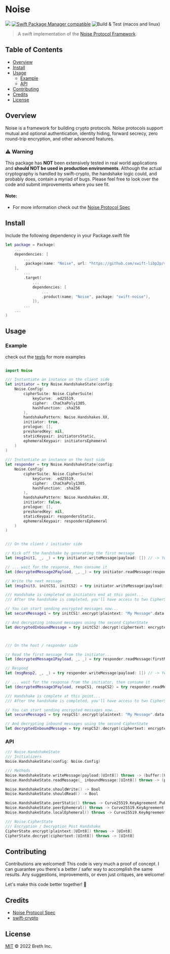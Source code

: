 # Noise

[![](https://img.shields.io/badge/made%20by-Breth-blue.svg?style=flat-square)](https://breth.app)
[![Swift Package Manager compatible](https://img.shields.io/badge/SPM-compatible-blue.svg?style=flat-square)](https://github.com/apple/swift-package-manager)
![Build & Test (macos and linux)](https://github.com/swift-libp2p/swift-noise/actions/workflows/build+test.yml/badge.svg)

> A swift implementation of the [Noise Protocol Framework](https://noiseprotocol.org/noise.html). 

## Table of Contents

- [Overview](#overview)
- [Install](#install)
- [Usage](#usage)
  - [Example](#example)
  - [API](#api)
- [Contributing](#contributing)
- [Credits](#credits)
- [License](#license)

## Overview
Noise is a framework for building crypto protocols. Noise protocols support mutual and optional authentication, identity hiding, forward secrecy, zero round-trip encryption, and other advanced features.

### ⚠️ Warning
This package has **NOT** been extensively tested in real world applications and **should NOT be used in production environments**. Although the actual cryptography is handled by swift-crypto, the handshake logic could, and probably does, contain a myriad of bugs. Please feel free to look over the code and submit improvements where you see fit.  

#### Note:
- For more information check out the [Noise Protocol Spec](https://noiseprotocol.org/noise.html)

## Install

Include the following dependency in your Package.swift file
```Swift
let package = Package(
    ...
    dependencies: [
        ...
        .package(name: "Noise", url: "https://github.com/swift-libp2p/swift-noise.git", .upToNextMajor(from: "0.0.1"))
    ],
        ...
        .target(
            ...
            dependencies: [
                ...
                .product(name: "Noise", package: "swift-noise"),
            ]),
        ...
    ...
)
```

## Usage

### Example 
check out the [tests](https://github.com/SwiftEthereum/Noise/tree/main/Tests/NoiseTests) for more examples

```Swift

import Noise

/// Instantiate an instance on the client side
let initiator = try Noise.HandshakeState(config:
    Noise.Config(
        cipherSuite: Noise.CipherSuite(
            keyCurve: .ed25519,
            cipher: .ChaChaPoly1305,
            hashFunction: .sha256
        ),
        handshakePattern: Noise.Handshakes.XX,
        initiator: true,
        prologue: [],
        presharedKey: nil,
        staticKeypair: initiatorsStatic,
        ephemeralKeypair: initiatorsEphemeral
    )
)
   
/// Instantiate an instance on the host side
let responder = try Noise.HandshakeState(config:
    Noise.Config(
        cipherSuite: Noise.CipherSuite(
            keyCurve: .ed25519,
            cipher: .ChaChaPoly1305,
            hashFunction: .sha256
        ),
        handshakePattern: Noise.Handshakes.XX,
        initiator: false,
        prologue: [],
        presharedKey: nil,
        staticKeypair: respondersStatic,
        ephemeralKeypair: respondersEphemeral
    )
)


/// On the client / initiator side

// Kick off the handshake by generating the first message
let (msgInit1, _, _) = try initiator.writeMessage(payload: []) // -> Yeilds the first payload to be sent to the host / responder

// ... wait for the response, then consume it
let (decryptedMessage2Payload, _, _) = try initiator.readMessage(responseFromHost) // -> Yeilds a decrypted payload if one was sent...

// Write the next message
let (msgInit3, initCS1, initCS2) = try initiator.writeMessage(payload: []) // -> Depending on the handshake chosen, you'll have your CipherStates available at this point

/// Handshake is completed on initiators end at this point...
/// After the handshake is completed, you'll have access to two CipherStates (one for inbound decryption and one for outbound encryption)

// You can start sending encrypted messages now...
let secureMessage1 = try initCS1!.encrypt(plaintext: "My Message".data(using: .utf8)!)

// And decrypting inbound messages using the second CipherState
let decryptedInboundMessage = try initCS2!.decrypt(ciphertext: encryptedInboundMessage)



/// On the host / responder side

// Read the first message from the initiator...
let (decryptedMessage1Payload, _, _) = try responder.readMessage(firstMessageFromInitiator) // -> Yeilds a decrypted payload, if one was sent... 

// Respond
let (msgResp2, _, _) = try responder.writeMessage(payload: []) // -> Yeilds the response message to be sent back to the initiator

// ... wait for the response from the initiator, then consume it
let (decryptedMessage3Payload, respCS1, respCS2) = try responder.readMessage(responseFromInitiator) // -> Depending on the handshake chosen, you'll have your CipherStates available at this point

/// Handshake is complete at this point...
/// After the handshake is completed, you'll have access to two CipherStates (one for inbound decryption and one for outbound encryption)

// You can start sending encrypted messages now...
let secureMessage1 = try respCS1!.encrypt(plaintext: "My Message".data(using: .utf8)!)

// And decrypting inbound messages using the second CipherState
let decryptedInboundMessage = try respCS2!.decrypt(ciphertext: encryptedInboundMessage)


```

### API
```Swift
/// Noise.HandshakeState
/// Initializers
Noise.HandshakeState(config: Noise.Config)

/// Methods
Noise.HandshakeState.writeMessage(payload:[UInt8]) throws -> (buffer:[UInt8], c1:CipherState?, c2:CipherState?)
Noise.HandshakeState.readMessage(_ inboundMessage:[UInt8]) throws -> (payload:[UInt8], c1:CipherState?, c2:CipherState?)

Noise.HandshakeState.shouldWrite() -> Bool
Noise.HandshakeState.shouldRead() -> Bool

Noise.HandshakeState.peerStatic() throws -> Curve25519.KeyAgreement.PublicKey
Noise.HandshakeState.peerEphemeral() throws -> Curve25519.KeyAgreement.PublicKey
Noise.HandshakeState.localEphemeral() throws -> Curve25519.KeyAgreement.PrivateKey

/// Noise.CipherState
/// Encryption / Decryption Post Handshake
CipherState.encrypt(plaintext:[UInt8]) throws -> [UInt8] 
CipherState.decrypt(ciphertext:[UInt8]) throws -> [UInt8]

```

## Contributing

Contributions are welcomed! This code is very much a proof of concept. I can guarantee you there's a better / safer way to accomplish the same results. Any suggestions, improvements, or even just critques, are welcome! 

Let's make this code better together! 🤝

## Credits

- [Noise Protocol Spec](https://noiseprotocol.org/noise.html)
- [swift-crypto](https://github.com/apple/swift-crypto.git) 


## License

[MIT](LICENSE) © 2022 Breth Inc.
























